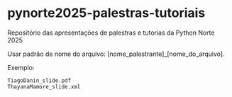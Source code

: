 # pynorte2025-palestras-tutoriais
Repositório das apresentações de palestras e tutorias da Python Norte 2025

Usar padrão de nome do arquivo: [nome_palestrante]_[nome_do_arquivo].

Exemplo:

```
TiagoDanin_slide.pdf
ThayanaMamore_slide.xml
```
